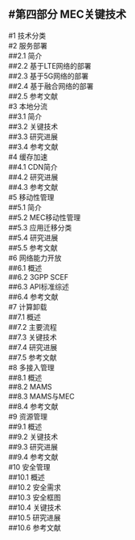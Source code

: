 #第四部分 MEC关键技术                
--------                         
#1	技术分类               	             
#2	服务部署	             
##2.1	简介	            
##2.2	基于LTE网络的部署	                           
##2.3	基于5G网络的部署	                
##2.4	基于融合网络的部署	                 
##2.5	参考文献	                         
#3	本地分流	                        
##3.1	简介	                 
##3.2	关键技术	              
##3.3	研究进展	            
##3.4	参考文献	               
#4	缓存加速	                
##4.1	CDN简介	              
##4.2	研究进展	              
##4.3	参考文献	                 
#5	移动性管理	                
##5.1	简介	                
##5.2	MEC移动性管理	                
##5.3	应用迁移分类	              
##5.4	研究进展	               
##5.5	参考文献	           
#6	网络能力开放	               
##6.1	概述	               
##6.2	3GPP SCEF	             
##6.3	API标准综述	               
##6.4	参考文献	                
#7	计算卸载	              
##7.1	概述	              
##7.2	主要流程	             
##7.3	关键技术	             
##7.4	研究进展	            
##7.5	参考文献	            
#8	多接入管理	            
##8.1	概述	             
##8.2	MAMS	           
##8.3	MAMS与MEC	             
##8.4	参考文献	            
#9	资源管理	             
##9.1	概述	             
##9.2	关键技术	            
##9.3	研究进展	                  
##9.4	参考文献	             
#10	安全管理	            
##10.1	概述	             
##10.2	安全需求	             
##10.3	安全框图	            
##10.4	关键技术	           
##10.5	研究进展	            
##10.6	参考文献	             
     
